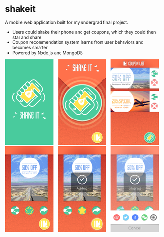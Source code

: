 # shakeit

A mobile web application built for my undergrad final project.

* Users could shake their phone and get coupons, which they could then star and share
* Coupon recommendation system learns from user behaviors and becomes smarter 
* Powered by Node.js and MongoDB

![Mock1](mocks/mockup-1.jpg)
![Mock2](mocks/mockup-2.jpg)

